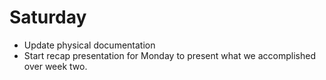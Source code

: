 # Saturday
 - Update physical documentation
 - Start recap presentation for Monday to present what we accomplished over week two. 

